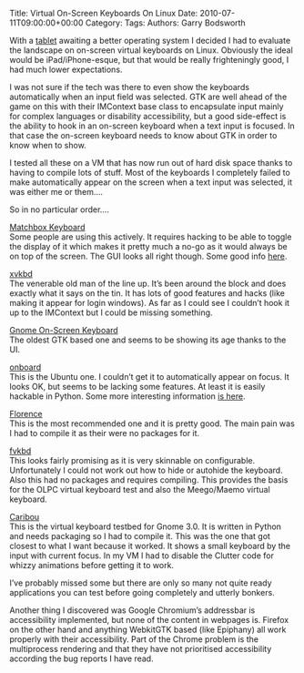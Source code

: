 Title: Virtual On-Screen Keyboards On Linux
Date: 2010-07-11T09:00:00+00:00
Category: 
Tags: 
Authors: Garry Bodsworth

With a [tablet][1] awaiting a better operating system I decided I had to evaluate the landscape on on-screen virtual keyboards on Linux. Obviously the ideal would be iPad/iPhone-esque, but that would be really frighteningly good, I had much lower expectations.

I was not sure if the tech was there to even show the keyboards automatically when an input field was selected. GTK are well ahead of the game on this with their IMContext base class to encapsulate input mainly for complex languages or disability accessibility, but a good side-effect is the ability to hook in an on-screen keyboard when a text input is focused. In that case the on-screen keyboard needs to know about GTK in order to know when to show.

I tested all these on a VM that has now run out of hard disk space thanks to having to compile lots of stuff. Most of the keyboards I completely failed to make automatically appear on the screen when a text input was selected, it was either me or them&#8230;.

So in no particular order&#8230;.

[Matchbox Keyboard][2]  
Some people are using this actively. It requires hacking to be able to toggle the display of it which makes it pretty much a no-go as it would always be on top of the screen. The GUI looks all right though. Some good info [here][3].

[xvkbd][4]  
The venerable old man of the line up. It&#8217;s been around the block and does exactly what it says on the tin. It has lots of good features and hacks (like making it appear for login windows). As far as I could see I couldn&#8217;t hook it up to the IMContext but I could be missing something.

[Gnome On-Screen Keyboard][5]  
The oldest GTK based one and seems to be showing its age thanks to the UI.

[onboard][6]  
This is the Ubuntu one. I couldn&#8217;t get it to automatically appear on focus. It looks OK, but seems to be lacking some features. At least it is easily hackable in Python. Some more interesting information [is here][7].

[Florence][8]  
This is the most recommended one and it is pretty good. The main pain was I had to compile it as their were no packages for it.

[fvkbd][9]  
This looks fairly promising as it is very skinnable on configurable. Unfortunately I could not work out how to hide or autohide the keyboard. Also this had no packages and requires compiling. This provides the basis for the OLPC virtual keyboard test and also the Meego/Maemo virtual keyboard.

[Caribou][10]  
This is the virtual keyboard testbed for Gnome 3.0. It is written in Python and needs packaging so I had to compile it. This was the one that got closest to what I want because it worked. It shows a small keyboard by the input with current focus. In my VM I had to disable the Clutter code for whizzy animations before getting it to work.

I&#8217;ve probably missed some but there are only so many not quite ready applications you can test before going completely and utterly bonkers.

Another thing I discovered was Google Chromium&#8217;s addressbar is accessibility implemented, but none of the content in webpages is. Firefox on the other hand and anything WebkitGTK based (like Epiphany) all work properly with their accessibility. Part of the Chrome problem is the multiprocess rendering and that they have not prioritised accessibility according the bug reports I have read.

 [1]: http://thejoojoo.com
 [2]: http://matchbox-project.org/?p=1
 [3]: http://japiblog.dddgames.com/?p=15
 [4]: http://homepage3.nifty.com/tsato/xvkbd/
 [5]: http://www.gok.ca/
 [6]: https://wiki.ubuntu.com/Accessibility/Projects/onBoard
 [7]: http://www.combibo.net/articles/using_an_onscreen_keyboard_in_ubuntu/
 [8]: http://florence.sourceforge.net/english.html
 [9]: http://gitorious.org/fvkbd
 [10]: http://live.gnome.org/Caribou